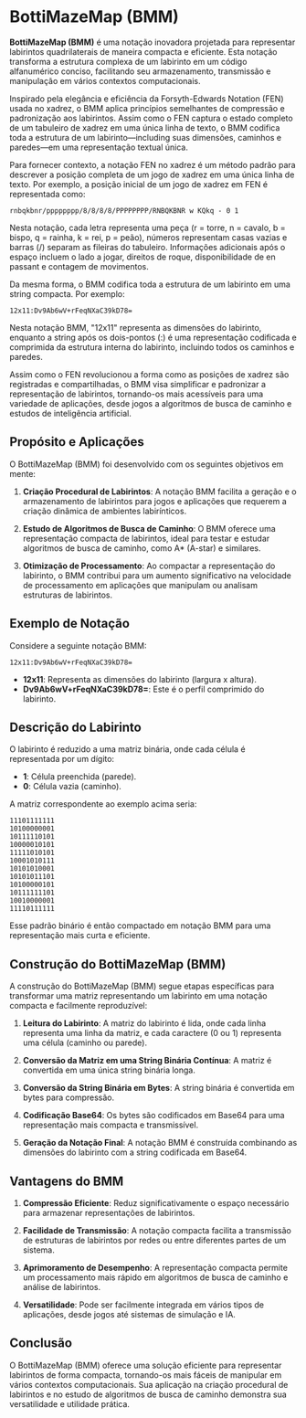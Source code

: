 # BottiMazeMap (BMM)

**BottiMazeMap (BMM)** é uma notação inovadora projetada para representar labirintos quadrilaterais de maneira compacta e eficiente. Esta notação transforma a estrutura complexa de um labirinto em um código alfanumérico conciso, facilitando seu armazenamento, transmissão e manipulação em vários contextos computacionais.

Inspirado pela elegância e eficiência da Forsyth-Edwards Notation (FEN) usada no xadrez, o BMM aplica princípios semelhantes de compressão e padronização aos labirintos. Assim como o FEN captura o estado completo de um tabuleiro de xadrez em uma única linha de texto, o BMM codifica toda a estrutura de um labirinto—including suas dimensões, caminhos e paredes—em uma representação textual única.

Para fornecer contexto, a notação FEN no xadrez é um método padrão para descrever a posição completa de um jogo de xadrez em uma única linha de texto. Por exemplo, a posição inicial de um jogo de xadrez em FEN é representada como:

```
rnbqkbnr/pppppppp/8/8/8/8/PPPPPPPP/RNBQKBNR w KQkq - 0 1
```

Nesta notação, cada letra representa uma peça (r = torre, n = cavalo, b = bispo, q = rainha, k = rei, p = peão), números representam casas vazias e barras (/) separam as fileiras do tabuleiro. Informações adicionais após o espaço incluem o lado a jogar, direitos de roque, disponibilidade de en passant e contagem de movimentos.

Da mesma forma, o BMM codifica toda a estrutura de um labirinto em uma string compacta. Por exemplo:

```
12x11:Dv9Ab6wV+rFeqNXaC39kD78=
```

Nesta notação BMM, "12x11" representa as dimensões do labirinto, enquanto a string após os dois-pontos (:) é uma representação codificada e comprimida da estrutura interna do labirinto, incluindo todos os caminhos e paredes.

Assim como o FEN revolucionou a forma como as posições de xadrez são registradas e compartilhadas, o BMM visa simplificar e padronizar a representação de labirintos, tornando-os mais acessíveis para uma variedade de aplicações, desde jogos a algoritmos de busca de caminho e estudos de inteligência artificial.

## Propósito e Aplicações

O BottiMazeMap (BMM) foi desenvolvido com os seguintes objetivos em mente:

1. **Criação Procedural de Labirintos**: A notação BMM facilita a geração e o armazenamento de labirintos para jogos e aplicações que requerem a criação dinâmica de ambientes labirínticos.

2. **Estudo de Algoritmos de Busca de Caminho**: O BMM oferece uma representação compacta de labirintos, ideal para testar e estudar algoritmos de busca de caminho, como A* (A-star) e similares.

3. **Otimização de Processamento**: Ao compactar a representação do labirinto, o BMM contribui para um aumento significativo na velocidade de processamento em aplicações que manipulam ou analisam estruturas de labirintos.

## Exemplo de Notação

Considere a seguinte notação BMM:

```
12x11:Dv9Ab6wV+rFeqNXaC39kD78=
```

- **12x11**: Representa as dimensões do labirinto (largura x altura).
- **Dv9Ab6wV+rFeqNXaC39kD78=**: Este é o perfil comprimido do labirinto.

## Descrição do Labirinto

O labirinto é reduzido a uma matriz binária, onde cada célula é representada por um dígito:

- **1**: Célula preenchida (parede).
- **0**: Célula vazia (caminho).

A matriz correspondente ao exemplo acima seria:

```
11101111111
10100000001
10111110101
10000010101
11111010101
10001010111
10101010001
10101011101
10100000101
10111111101
10010000001
11110111111
```

Esse padrão binário é então compactado em notação BMM para uma representação mais curta e eficiente.

## Construção do BottiMazeMap (BMM)

A construção do BottiMazeMap (BMM) segue etapas específicas para transformar uma matriz representando um labirinto em uma notação compacta e facilmente reproduzível:

1. **Leitura do Labirinto**: A matriz do labirinto é lida, onde cada linha representa uma linha da matriz, e cada caractere (0 ou 1) representa uma célula (caminho ou parede).

2. **Conversão da Matriz em uma String Binária Contínua**: A matriz é convertida em uma única string binária longa.

3. **Conversão da String Binária em Bytes**: A string binária é convertida em bytes para compressão.

4. **Codificação Base64**: Os bytes são codificados em Base64 para uma representação mais compacta e transmissível.

5. **Geração da Notação Final**: A notação BMM é construída combinando as dimensões do labirinto com a string codificada em Base64.

## Vantagens do BMM

1. **Compressão Eficiente**: Reduz significativamente o espaço necessário para armazenar representações de labirintos.

2. **Facilidade de Transmissão**: A notação compacta facilita a transmissão de estruturas de labirintos por redes ou entre diferentes partes de um sistema.

3. **Aprimoramento de Desempenho**: A representação compacta permite um processamento mais rápido em algoritmos de busca de caminho e análise de labirintos.

4. **Versatilidade**: Pode ser facilmente integrada em vários tipos de aplicações, desde jogos até sistemas de simulação e IA.

## Conclusão

O BottiMazeMap (BMM) oferece uma solução eficiente para representar labirintos de forma compacta, tornando-os mais fáceis de manipular em vários contextos computacionais. Sua aplicação na criação procedural de labirintos e no estudo de algoritmos de busca de caminho demonstra sua versatilidade e utilidade prática.
